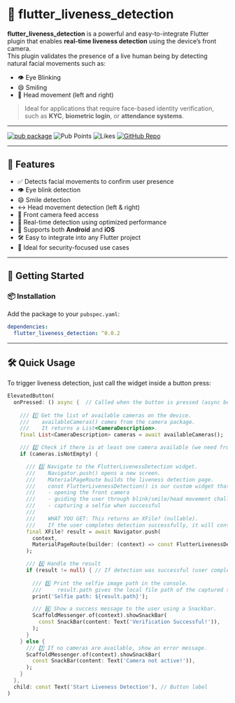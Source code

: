 # 🧠 flutter_liveness_detection

**flutter_liveness_detection** is a powerful and easy-to-integrate Flutter plugin that enables **real-time liveness detection** using the device’s front camera.  
This plugin validates the presence of a live human being by detecting natural facial movements such as:

- 👁️ Eye Blinking
- 😄 Smiling
- 🔄 Head movement (left and right)

> Ideal for applications that require face-based identity verification, such as **KYC**, **biometric login**, or **attendance systems**.

---

[![pub package](https://img.shields.io/pub/v/flutter_liveness_detection.svg)](https://pub.dev/packages/flutter_liveness_detection)
![Pub Points](https://img.shields.io/pub/points/flutter_liveness_detection)
![Likes](https://img.shields.io/pub/likes/flutter_liveness_detection)
[![GitHub Repo](https://img.shields.io/badge/github-rahmanprofile%2Fflutter_liveness_detection-blue?logo=github)](https://github.com/rahmanprofile/flutter_liveness_detection)

---

## 🚀 Features

- ✅ Detects facial movements to confirm user presence
- 👁️ Eye blink detection
- 😄 Smile detection
- ↔️ Head movement detection (left & right)
- 🎥 Front camera feed access
- 🧠 Real-time detection using optimized performance
- 📱 Supports both **Android** and **iOS**
- 🛠️ Easy to integrate into any Flutter project
- 🔐 Ideal for security-focused use cases

---

## 🔧 Getting Started

### 📦 Installation

Add the package to your `pubspec.yaml`:

```yaml
dependencies:
  flutter_liveness_detection: ^0.0.2

```
---
## 🛠️ Quick Usage

To trigger liveness detection, just call the widget inside a button press:

```dart
ElevatedButton(
  onPressed: () async {  // Called when the button is pressed (async because we use await inside)
    
    /// 1️⃣ Get the list of available cameras on the device.
    ///    availableCameras() comes from the camera package.
    ///    It returns a List<CameraDescription>.
    final List<CameraDescription> cameras = await availableCameras();

    /// 2️⃣ Check if there is at least one camera available (we need front camera for detection)
    if (cameras.isNotEmpty) {

      /// 3️⃣ Navigate to the FlutterLivenessDetection widget.
      ///    Navigator.push() opens a new screen.
      ///    MaterialPageRoute builds the liveness detection page.
      ///    const FlutterLivenessDetection() is our custom widget that handles
      ///    - opening the front camera
      ///    - guiding the user through blink/smile/head movement challenges
      ///    - capturing a selfie when successful
      ///
      ///    WHAT YOU GET: This returns an XFile? (nullable).
      ///    If the user completes detection successfully, it will contain the selfie image file.
      final XFile? result = await Navigator.push(
        context,
        MaterialPageRoute(builder: (context) => const FlutterLivenessDetection()),
      );

      /// 4️⃣ Handle the result
      if (result != null) { // If detection was successful (user completed liveness)
        
        /// 5️⃣ Print the selfie image path in the console.
        ///     result.path gives the local file path of the captured selfie.
        print('Selfie path: ${result.path}');

        /// 6️⃣ Show a success message to the user using a Snackbar.
        ScaffoldMessenger.of(context).showSnackBar(
          const SnackBar(content: Text('Verification Successful!')),
        );
      }
    } else {
      /// 7️⃣ If no cameras are available, show an error message.
      ScaffoldMessenger.of(context).showSnackBar(
        const SnackBar(content: Text('Camera not active!')),
      );
    }
  },
  child: const Text('Start Liveness Detection'), // Button label
)


